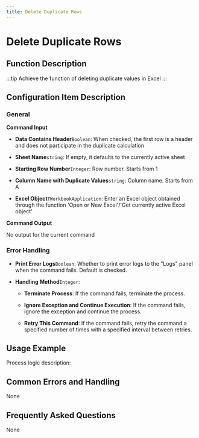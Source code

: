 ```yaml
---
title: Delete Duplicate Rows
---
```


# Delete Duplicate Rows

## Function Description

:::tip 
Achieve the function of deleting duplicate values in Excel
:::

## Configuration Item Description

### General

**Command Input**

- **Data Contains Header**`Boolean`: When checked, the first row is a header and does not participate in the duplicate calculation

- **Sheet Name**`string`: If empty, it defaults to the currently active sheet

- **Starting Row Number**`Integer`: Row number. Starts from 1

- **Column Name with Duplicate Values**`string`: Column name. Starts from A

- **Excel Object**`TWorkbookApplication`: Enter an Excel object obtained through the function 'Open or New Excel'/'Get currently active Excel object'


**Command Output**

No output for the current command


### Error Handling

- **Print Error Logs**`Boolean`: Whether to print error logs to the "Logs" panel when the command fails. Default is checked. 

- **Handling Method**`Integer`:

    - **Terminate Process**: If the command fails, terminate the process.

    - **Ignore Exception and Continue Execution**: If the command fails, ignore the exception and continue the process.

    - **Retry This Command**: If the command fails, retry the command a specified number of times with a specified interval between retries.

## Usage Example

Process logic description:

## Common Errors and Handling

None

## Frequently Asked Questions

None

